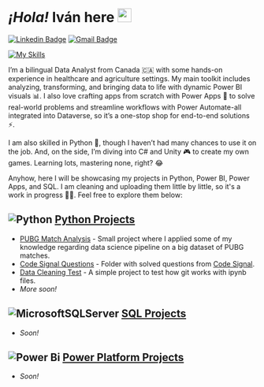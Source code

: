 # *¡Hola!* **Iván** here <img src="https://media.giphy.com/media/hvRJCLFzcasrR4ia7z/giphy.gif" width="28px" height="28px">
[![Linkedin Badge](https://img.shields.io/badge/-itravisany-blue?style=flat-square&logo=Linkedin&logoColor=white&link=https://www.linkedin.com/in/itravisany)](https://www.linkedin.com/in/itravisany) [![Gmail Badge](https://img.shields.io/badge/-itravisany@gmail.com-c14438?style=flat-square&logo=Gmail&logoColor=white&link=mailto:itravisany@gmail.com)](mailto:itravisany@gmail.com)

[![My Skills](https://skillicons.dev/icons?i=vscode,unity,github,obsidian)](https://skillicons.dev)

I’m a bilingual Data Analyst from Canada 🇨🇦 with some hands-on experience in healthcare and agriculture settings. My main toolkit includes analyzing, transforming, and bringing data to life with dynamic Power BI visuals 📊. I also love crafting apps from scratch with Power Apps 📱 to solve real-world problems and streamline workflows with Power Automate-all integrated into Dataverse, so it’s a one-stop shop for end-to-end solutions ⚡️.

I am also skilled in Python 🐍, though I haven’t had many chances to use it on the job. And, on the side, I’m diving into C# and Unity 🎮 to create my own games. Learning lots, mastering none, right? 😂

Anyhow, here I will be showcasing my projects in Python, Power BI, Power Apps, and SQL. I am cleaning and uploading them little by little, so it's a work in progress 💪🏼. Feel free to explore them below:

## ![Python](https://img.shields.io/badge/python-3670A0?style=for-the-badge&logo=python&logoColor=ffdd54) [Python Projects](Python/)
- [PUBG Match Analysis](Python/PUBG%20Match%20Analysis/) - Small project where I applied some of my knowledge regarding data science pipeline on a big dataset of PUBG matches.
- [Code Signal Questions](Python/Code%20Signal/) - Folder with solved questions from [Code Signal](https://app.codesignal.com).
- [Data Cleaning Test](Python/Test) - A simple project to test how git works with ipynb files.
- *More soon!*

## ![MicrosoftSQLServer](https://img.shields.io/badge/Microsoft%20SQL%20Server-CC2927?style=for-the-badge&logo=microsoft%20sql%20server&logoColor=white) [SQL Projects](SQL/)
- *Soon!*

## ![Power Bi](https://img.shields.io/badge/power_bi-F2C811?style=for-the-badge&logo=powerbi&logoColor=black) [Power Platform Projects](Power%20Platform/)
- *Soon!*
